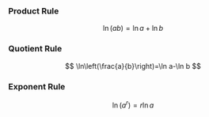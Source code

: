 ### Product Rule
$$
\ln(ab)=\ln a+\ln b
$$
### Quotient Rule
$$
\ln\left(\frac{a}{b}\right)=\ln a-\ln b
$$
### Exponent Rule
$$
\ln(a^r)=r\ln a
$$
